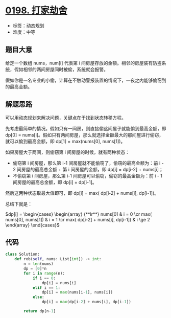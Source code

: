 # [0198. 打家劫舍](https://leetcode-cn.com/problems/house-robber/)

- 标签：动态规划
- 难度：中等

## 题目大意

给定一个数组 nums，num[i] 代表第 i 间房屋存放的金额。相邻的房屋装有防盗系统，假如相邻的两间房屋同时被偷，系统就会报警。

假如你是一名专业的小偷，计算在不触动警报装置的情况下，一夜之内能够偷窃到的最高金额。

## 解题思路

可以用动态规划来解决问题，关键点在于找到状态转移方程。

先考虑最简单的情况。假如只有一间房，则直接偷这间屋子就能偷到最高金额，即 dp[0] = nums[i]。假如只有两间房屋，那么就选择金额最大的那间屋进行偷窃，就可以偷到最高金额，即 dp[1] = max(nums[0], nums[1])。

如果房屋大于两间，则偷窃第 i 间房屋的时候，就有两种状态：

- 偷窃第 i 间房屋，那么第 i-1 间房屋就不能偷窃了，偷窃的最高金额为：前 i - 2 间房屋的最高总金额 + 第 i 间房屋的金额，即 dp[i] = dp[i-2] + nums[i]；
- 不偷窃第 i 间房屋，那么第 i-1 间房屋可以偷窃，偷窃的最高金额为：前 i - 1 间房屋的最高总金额，即 dp[i] = dp[i-1]。

然后这两种状态取最大值即可，即 dp[i] = max( dp[i-2] + nums[i], dp[i-1])。

总结下就是：

$dp[i] = \begin{cases} \begin{array} {**lr**}  nums[0] & i = 0 \cr max( nums[0], nums[1]) & i = 1 \cr max( dp[i-2] + nums[i], dp[i-1]) & i \ge 2 \end{array} \end{cases}$

## 代码

```Python
class Solution:
    def rob(self, nums: List[int]) -> int:
        n = len(nums)
        dp = [0]*n
        for i in range(n):
            if i == 0:
                dp[i] = nums[i]
            elif i == 1:
                dp[i] = max(nums[i-1], nums[i])
            else:
                dp[i] = max(dp[i-2] + nums[i], dp[i-1])

        return dp[n-1]
```

